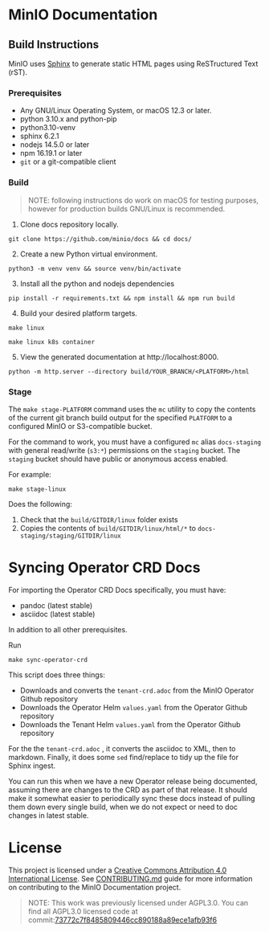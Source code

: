# MinIO Documentation

## Build Instructions

MinIO uses [Sphinx](https://www.sphinx-doc.org/en/master/index.html) to generate static HTML pages using ReSTructured Text (rST).

### Prerequisites

- Any GNU/Linux Operating System, or macOS 12.3 or later.
- python 3.10.x and python-pip
- python3.10-venv
- sphinx 6.2.1
- nodejs 14.5.0 or later
- npm 16.19.1 or later
- `git` or a git-compatible client

### Build

> NOTE: following instructions do work on macOS for testing purposes, however for production builds GNU/Linux is recommended.

1. Clone docs repository locally.

```
git clone https://github.com/minio/docs && cd docs/
```

2. Create a new Python virtual environment.

```
python3 -m venv venv && source venv/bin/activate
```

3. Install all the python and nodejs dependencies

```
pip install -r requirements.txt && npm install && npm run build
```

4. Build your desired platform targets.

```
make linux
```
```
make linux k8s container
```

5. View the generated documentation at http://localhost:8000.

```
python -m http.server --directory build/YOUR_BRANCH/<PLATFORM>/html
```

### Stage

The `make stage-PLATFORM` command uses the `mc` utility to copy the contents of the current git branch build output for the specified `PLATFORM` to a configured MinIO or S3-compatible bucket.

For the command to work, you must have a configured `mc` alias `docs-staging` with general read/write (`s3:*`) permissions on the `staging` bucket.
The `staging` bucket should have public or anonymous access enabled.

For example:

```
make stage-linux
```

Does the following:

1. Check that the `build/GITDIR/linux` folder exists
2. Copies the contents of `build/GITDIR/linux/html/*` to `docs-staging/staging/GITDIR/linux`

# Syncing Operator CRD Docs

For importing the Operator CRD Docs specifically, you must have:

- pandoc (latest stable)
- asciidoc (latest stable)

In addition to all other prerequisites.

Run 

```
make sync-operator-crd
```

This script does three things:

- Downloads and converts the `tenant-crd.adoc` from the MinIO Operator Github repository
- Downloads the Operator Helm `values.yaml` from the Operator Github repository
- Downloads the Tenant Helm `values.yaml` from the Operator Github repository

For the the `tenant-crd.adoc` , it converts the asciidoc to XML, then to markdown.
Finally, it does some `sed` find/replace to tidy up the file for Sphinx ingest.

You can run this when we have a new Operator release being documented, assuming there are changes to the CRD as part of that release.
It should make it somewhat easier to periodically sync these docs instead of pulling them down every single build, when we do not expect or need to doc changes in latest stable.

# License

This project is licensed under a [Creative Commons Attribution 4.0 International License](https://creativecommons.org/licenses/by/4.0/legalcode). See [CONTRIBUTING.md](https://github.com/minio/docs/tree/master/CONTRIBUTING.md) guide for more information on contributing to the MinIO Documentation project.

> NOTE: This work was previously licensed under AGPL3.0. You can find all AGPL3.0 licensed code at commit:[73772c7f8485809446cc890188a89ece1afb93f6](https://github.com/minio/docs/tree/73772c7f8485809446cc890188a89ece1afb93f6)
